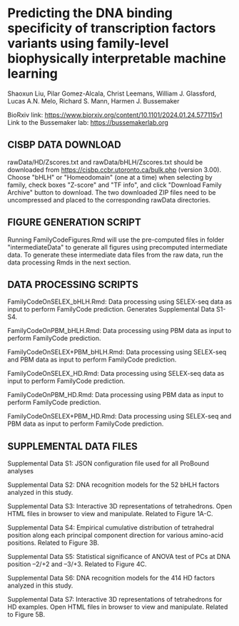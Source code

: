 # Predicting the DNA binding specificity of transcription factors variants using family-level biophysically interpretable machine learning
Shaoxun Liu, Pilar Gomez-Alcala, Christ Leemans, William J. Glassford, Lucas A.N. Melo, Richard S. Mann, Harmen J. Bussemaker

BioRxiv link: https://www.biorxiv.org/content/10.1101/2024.01.24.577115v1
Link to the Bussemaker lab: https://bussemakerlab.org

## CISBP DATA DOWNLOAD

rawData/HD/Zscores.txt and rawData/bHLH/Zscores.txt should be downloaded from https://cisbp.ccbr.utoronto.ca/bulk.php (version 3.00). Choose "bHLH" or "Homeodomain" (one at a time) when selecting by family, check boxes "Z-score" and "TF info", and click "Download Family Archive" button to download. The two downloaded ZIP files need to be uncompressed and placed to the corresponding rawData directories.

## FIGURE GENERATION SCRIPT

Running FamilyCodeFigures.Rmd will use the pre-computed files in folder "intermediateData" to generate all figures using precomputed intermediate data. To generate these intermediate data files from the raw data, run the data processing Rmds in the next section.

## DATA PROCESSING SCRIPTS

FamilyCodeOnSELEX_bHLH.Rmd: Data processing using SELEX-seq data as input to perform FamilyCode prediction. Generates Supplemental Data S1-S4.

FamilyCodeOnPBM_bHLH.Rmd: Data processing using PBM data as input to perform FamilyCode prediction.

FamilyCodeOnSELEX+PBM_bHLH.Rmd: Data processing using SELEX-seq and PBM data as input to perform FamilyCode prediction.

FamilyCodeOnSELEX_HD.Rmd: Data processing using SELEX-seq data as input to perform FamilyCode prediction. 

FamilyCodeOnPBM_HD.Rmd: Data processing using PBM data as input to perform FamilyCode prediction.

FamilyCodeOnSELEX+PBM_HD.Rmd: Data processing using SELEX-seq and PBM data as input to perform FamilyCode prediction.

## SUPPLEMENTAL DATA FILES

Supplemental Data S1: JSON configuration file used for all ProBound analyses

Supplemental Data S2: DNA recognition models for the 52 bHLH factors analyzed in this study.

Supplemental Data S3: Interactive 3D representations of tetrahedrons. Open HTML files in browser to view and manipulate. Related to Figure 1A-C.

Supplemental Data S4: Empirical cumulative distribution of tetrahedral position along each principal component direction for various amino-acid positions. Related to Figure 3B.

Supplemental Data S5: Statistical significance of ANOVA test of PCs at DNA position –2/+2 and –3/+3. Related to Figure 4C.

Supplemental Data S6: DNA recognition models for the 414 HD factors analyzed in this study.

Supplemental Data S7: Interactive 3D representations of tetrahedrons for HD examples. Open HTML files in browser to view and manipulate. Related to Figure 5B.






